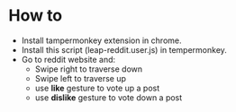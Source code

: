 # How to

* Install tampermonkey extension in chrome.
* Install this script (leap-reddit.user.js) in tempermonkey.
* Go to reddit website and:
  * Swipe right to traverse down
  * Swipe left to traverse up
  * use **like** gesture to vote up a post
  * use **dislike** gesture to vote down a post
